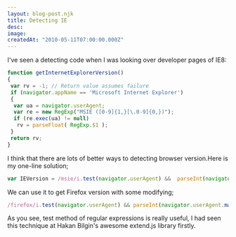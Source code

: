 ```yaml
---
layout: blog-post.njk
title: Detecting IE
desc:
image:
createdAt: "2010-05-11T07:00:00.000Z"
---
```


I've seen a detecting code when I was looking over developer pages of IE8:

```js
function getInternetExplorerVersion()
{
 var rv = -1; // Return value assumes failure
 if (navigator.appName == 'Microsoft Internet Explorer')
 {
  var ua = navigator.userAgent;
  var re = new RegExp("MSIE ([0-9]{1,}[\.0-9]{0,})");
  if (re.exec(ua) != null)
   rv = parseFloat( RegExp.$1 );
 }
 return rv;
}
```

I think that there are lots of better ways to detecting browser version.Here is my one-line solution;

```js
var IEVersion = /msie/i.test(navigator.userAgent) &&  parseInt(navigator.userAgent.match(/ie (\d)/i)[1]) || -1
```

We can use it to get Firefox version with some modifying;

```js
/firefox/i.test(navigator.userAgent) && parseInt(navigator.userAgent.match(/firefox\/(\d)/i)[1]) || -1
```

As you see, test method of regular expressions is really useful, I had seen this technique at Hakan Bilgin's awesome extend.js library firstly.
